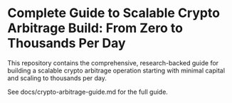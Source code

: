 # Complete Guide to Scalable Crypto Arbitrage Build: From Zero to Thousands Per Day

This repository contains the comprehensive, research-backed guide for building a scalable crypto arbitrage operation starting with minimal capital and scaling to thousands per day.

See docs/crypto-arbitrage-guide.md for the full guide.
